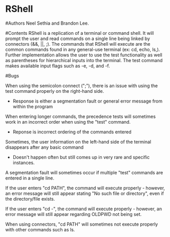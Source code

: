 # RShell
#Authors 
Neel Sethia and Brandon Lee.

#Contents
RShell is a replication of a terminal or command shell. 
It will prompt the user and read commands on a single line
being linked by connectors (&&, ||, ;). The commands that
RShell will execute are the common commands found 
in any general-use terminal (ex: cd, echo, ls,). 
Further implementation allows the user to use the test
functionality as well as parentheses for hierarchical 
inputs into the terminal. The test command makes available input
flags such as -e, -d, and -f. 

#Bugs

When using the semicolon connect (";"), there is an issue with using the test command properly on the right-hand side. 
  - Response is either a segmentation fault or general error message from within the program
  
When entering longer commands, the precedence tests will sometimes work in an incorrect order when using the "test" command.
  - Reponse is incorrect ordering of the commands entered
  
Sometimes, the user information on the left-hand side of the terminal disappears after any basic command
  - Doesn't happen often but still comes up in very rare and specific instances.
  
A segmentation fault will sometimes occur if multiple "test" commands are entered in a single line. 

If the user enters "cd PATH", the command will execute properly - however, an error message will still appear stating "No such file or directory", even if the directory/file exists. 

If the user enters "cd -", the command will execute properly - however, an error message will still appear regarding OLDPWD not being set.

When using connectors, "cd PATH" will sometimes not execute properly with other commands such as ls. 
